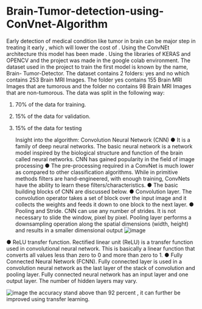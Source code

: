 # Brain-Tumor-detection-using-ConVnet-Algorithm
Early detection of medical condition like tumor in brain can be major step in treating it early , which will lower the cost of  . Using the ConvNEt architecture this model has been made . Using the libraries of KERAS and OPENCV and the project was made in the google colab environment.
The dataset used in the project to train the first model is known by the name, Brain-
Tumor-Detector. The dataset contains 2 folders: yes and no which contains 253 Brain MRI
Images. The folder yes contains 155 Brain MRI Images that are tumorous and the folder no
contains 98 Brain MRI Images that are non-tumorous. The data was split in the following way:
1. 70% of the data for training.
2. 15% of the data for validation.
3. 15% of the data for testing

	Insight into the algorithm: Convolution Neural Network (CNN)
●	It is a family of deep neural networks. The basic neural network is a network model inspired by the biological structure and function of the brain called neural networks. CNN has gained popularity in the field of image processing
●	The pre-processing required in a ConvNet is much lower as compared to other classification algorithms. While in primitive methods filters are hand-engineered, with enough training, ConvNets have the ability to learn these filters/characteristics.
●	The basic building blocks of CNN are discussed below.
●	Convolution layer. The convolution operator takes a set of block over the input image and it collects the weights and feeds it down to one block to the next layer.
●	Pooling and Stride. CNN can use any number of strides. It is not necessary to slide the window, pixel by pixel. Pooling layer performs a downsampling operation along the spatial dimensions (width, height) and results in a smaller dimensional output
![image](https://github.com/topgun007-oss/Brain-Tumor-detection-using-ConVnet-Algorithm/assets/83120036/eac3526e-062f-44ed-8df3-4074609cceb5)

●	ReLU transfer function. Rectified linear unit (ReLU) is a transfer function used in convolutional neural network. This is basically a linear function that converts all values less than zero to 0 and more than zero to 1.
●	Fully Connected Neural Network (FCNN). Fully connected layer is used in a convolution neural network as the last layer of the stack of convolution and pooling layer. Fully connected neural network has an input layer and one output layer. The number of hidden layers may vary.

![image](https://github.com/topgun007-oss/Brain-Tumor-detection-using-ConVnet-Algorithm/assets/83120036/5d9a70e3-3e6f-45f4-ae15-c7d0ab1de910)
the accuracy stand above than 92 percent , it can further be improved using transfer learning.

